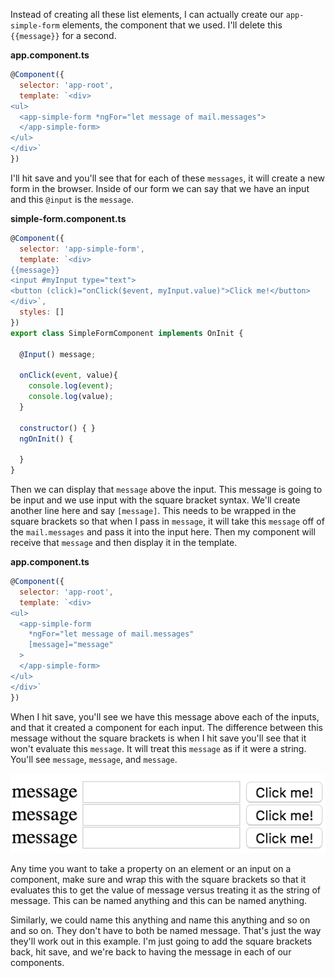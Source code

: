 Instead of creating all these list elements, I can actually create our `app-simple-form` elements, the component that we used. I'll delete this `{{message}}` for a second. 

**app.component.ts**
``` javascript
@Component({
  selector: 'app-root',
  template: `<div>
<ul>
  <app-simple-form *ngFor="let message of mail.messages">
  </app-simple-form>
</ul>
</div>`
})
```
I'll hit save and you'll see that for each of these `messages`, it will create a new form in the browser. Inside of our form we can say that we have an input and this `@input` is the `message`.

**simple-form.component.ts**
``` javascript
@Component({
  selector: 'app-simple-form',
  template: `<div>
{{message}}
<input #myInput type="text">
<button (click)="onClick($event, myInput.value)">Click me!</button>
</div>`,
  styles: []
})
export class SimpleFormComponent implements OnInit {
  
  @Input() message;

  onClick(event, value){
    console.log(event);
    console.log(value);
  }

  constructor() { }
  ngOnInit() {

  }
}
```
Then we can display that `message` above the input. This message is going to be input and we use input with the square bracket syntax. We'll create another line here and say `[message]`. This needs to be wrapped in the square brackets so that when I pass in `message`, it will take this `message` off of the `mail.messages` and pass it into the input here. Then my component will receive that `message` and then display it in the template.

**app.component.ts**
``` javascript
@Component({
  selector: 'app-root',
  template: `<div>
<ul>
  <app-simple-form 
    *ngFor="let message of mail.messages"
    [message]="message"
  >
  </app-simple-form>
</ul>
</div>`
})
```
When I hit save, you'll see we have this message above each of the inputs, and that it created a component for each input. The difference between this message without the square brackets is when I hit save you'll see that it won't evaluate this `message`. It will treat this `message` as if it were a string. You'll see `message`, `message`, and `message`.

![Message as String](../images/angular-2-passing-data-to-components-with-input-message-as-string.png)

Any time you want to take a property on an element or an input on a component, make sure and wrap this with the square brackets so that it evaluates this to get the value of message versus treating it as the string of message. This can be named anything and this can be named anything.

Similarly, we could name this anything and name this anything and so on and so on. They don't have to both be named message. That's just the way they'll work out in this example. I'm just going to add the square brackets back, hit save, and we're back to having the message in each of our components.